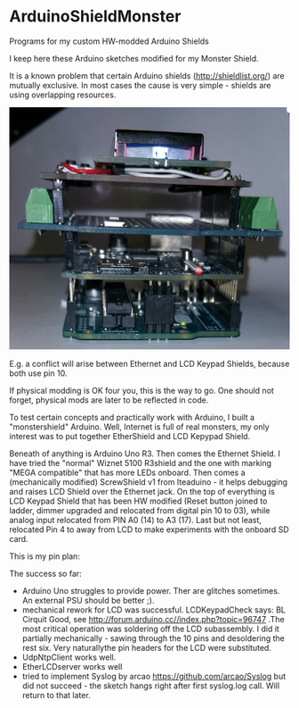 # ArduinoShieldMonster
Programs for my custom HW-modded Arduino Shields

I keep here these Arduino sketches modified for my Monster Shield.

It is a known problem that certain Arduino shields (http://shieldlist.org/) are mutually exclusive.
In most cases the cause is very simple - shields are using overlapping resources.

![Arduino Shield Monster](Pic/20170610_225047-1c.jpg?raw=true "Arduino Shield Monster")

E.g. a conflict will arise between Ethernet and LCD Keypad Shields,
because both use pin 10.

If physical modding is OK four you, this is the way to go. One should not forget, physical mods are later to be reflected in code.

To test certain concepts and  practically work with Arduino, I built a "monstershield" Arduino. Well, Internet is full of real monsters, my only interest was to put together EtherShield and LCD Kepypad Shield.

Beneath of anything is Arduino Uno R3.
Then comes the Ethernet Shield. I have tried the "normal" Wiznet 5100 R3shield and the one with marking "MEGA compatible" that has more LEDs onboard. Then comes a (mechanically modified) ScrewShield v1 from Iteaduino - it helps debugging and raises LCD Shield over the Ethernet jack. On the top of everything is LCD Keypad Shield that has been HW modified (Reset button joined to ladder, dimmer upgraded
and relocated from digital pin 10 to 03), while analog input relocated from PIN A0 (14) to A3 (17). Last but not least, relocated Pin 4 to away from LCD to make experiments with the onboard SD card.

This is my pin plan:


The success so far:

- Arduino Uno struggles to provide power. Ther are glitches sometimes.
An external PSU should be better ;). 
- mechanical rework for LCD was successful. LCDKeypadCheck says: BL Cirquit Good,
see http://forum.arduino.cc//index.php?topic=96747 .The most critical operation was
soldering off the LCD subassembly. I did it partially mechanically - sawing
through the 10 pins and desoldering the rest six. Very naturallythe pin headers for the LCD were substituted.
- UdpNtpClient works well.
- EtherLCDserver works well
- tried to implement Syslog by arcao https://github.com/arcao/Syslog
but did not succeed - the sketch hangs right after first syslog.log call.
Will return to that later.
